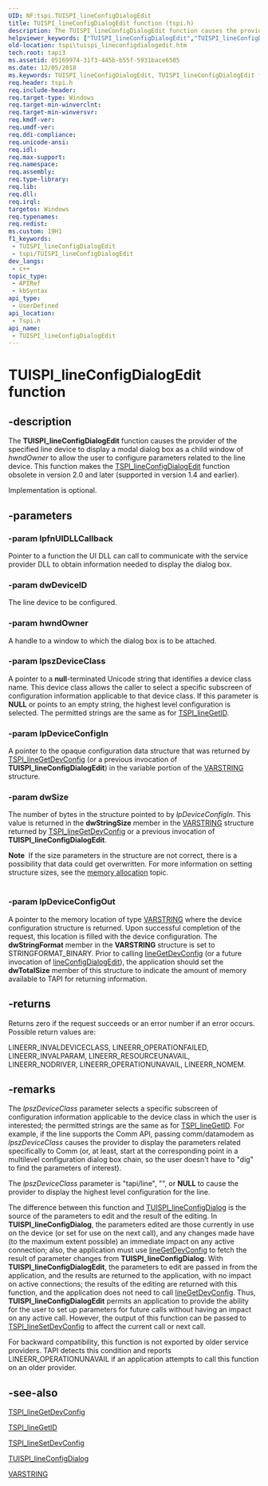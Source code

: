 ```yaml
---
UID: NF:tspi.TUISPI_lineConfigDialogEdit
title: TUISPI_lineConfigDialogEdit function (tspi.h)
description: The TUISPI_lineConfigDialogEdit function causes the provider of the specified line device to display a modal dialog box as a child window of hwndOwner to allow the user to configure parameters related to the line device.
helpviewer_keywords: ["TUISPI_lineConfigDialogEdit","TUISPI_lineConfigDialogEdit function [TAPI 2.2]","_tspi_tuispi_lineconfigdialogedit","tspi.tuispi_lineconfigdialogedit","tspi/TUISPI_lineConfigDialogEdit"]
old-location: tspi\tuispi_lineconfigdialogedit.htm
tech.root: tapi3
ms.assetid: 05169974-31f3-445b-b55f-5931bace6505
ms.date: 12/05/2018
ms.keywords: TUISPI_lineConfigDialogEdit, TUISPI_lineConfigDialogEdit function [TAPI 2.2], _tspi_tuispi_lineconfigdialogedit, tspi.tuispi_lineconfigdialogedit, tspi/TUISPI_lineConfigDialogEdit
req.header: tspi.h
req.include-header: 
req.target-type: Windows
req.target-min-winverclnt: 
req.target-min-winversvr: 
req.kmdf-ver: 
req.umdf-ver: 
req.ddi-compliance: 
req.unicode-ansi: 
req.idl: 
req.max-support: 
req.namespace: 
req.assembly: 
req.type-library: 
req.lib: 
req.dll: 
req.irql: 
targetos: Windows
req.typenames: 
req.redist: 
ms.custom: 19H1
f1_keywords:
 - TUISPI_lineConfigDialogEdit
 - tspi/TUISPI_lineConfigDialogEdit
dev_langs:
 - c++
topic_type:
 - APIRef
 - kbSyntax
api_type:
 - UserDefined
api_location:
 - Tspi.h
api_name:
 - TUISPI_lineConfigDialogEdit
---
```


# TUISPI_lineConfigDialogEdit function


## -description

The 
<b>TUISPI_lineConfigDialogEdit</b> function causes the provider of the specified line device to display a modal dialog box as a child window of <i>hwndOwner</i> to allow the user to configure parameters related to the line device. This function makes the 
<a href="https://docs.microsoft.com/windows/desktop/api/tspi/nf-tspi-tspi_lineconfigdialogedit">TSPI_lineConfigDialogEdit</a> function obsolete in version 2.0 and later (supported in version 1.4 and earlier).

Implementation is optional.

## -parameters

### -param lpfnUIDLLCallback

Pointer to a function the UI DLL can call to communicate with the service provider DLL to obtain information needed to display the dialog box.

### -param dwDeviceID

The line device to be configured.

### -param hwndOwner

A handle to a window to which the dialog box is to be attached.

### -param lpszDeviceClass

A pointer to a <b>null</b>-terminated Unicode string that identifies a device class name. This device class allows the caller to select a specific subscreen of configuration information applicable to that device class. If this parameter is <b>NULL</b> or points to an empty string, the highest level configuration is selected. The permitted strings are the same as for 
<a href="https://docs.microsoft.com/windows/desktop/api/tspi/nf-tspi-tspi_linegetid">TSPI_lineGetID</a>.

### -param lpDeviceConfigIn

A pointer to the opaque configuration data structure that was returned by 
<a href="https://docs.microsoft.com/windows/desktop/api/tspi/nf-tspi-tspi_linegetdevconfig">TSPI_lineGetDevConfig</a> (or a previous invocation of 
<b>TUISPI_lineConfigDialogEdit</b>) in the variable portion of the 
<a href="https://docs.microsoft.com/windows/desktop/api/tapi/ns-tapi-varstring">VARSTRING</a> structure.

### -param dwSize

The number of bytes in the structure pointed to by <i>lpDeviceConfigIn</i>. This value is returned in the <b>dwStringSize</b> member in the 
<a href="https://docs.microsoft.com/windows/desktop/api/tapi/ns-tapi-varstring">VARSTRING</a> structure returned by 
<a href="https://docs.microsoft.com/windows/desktop/api/tspi/nf-tspi-tspi_linegetdevconfig">TSPI_lineGetDevConfig</a> or a previous invocation of 
<b>TUISPI_lineConfigDialogEdit</b>. 




<div class="alert"><b>Note</b>  If the size parameters in the structure are not correct, there is a possibility that data could get overwritten. For more information on setting structure sizes, see the 
<a href="https://docs.microsoft.com/windows/desktop/Tapi/memory-allocation">memory allocation</a> topic. </div>
<div> </div>

### -param lpDeviceConfigOut

A pointer to the memory location of type 
<a href="https://docs.microsoft.com/windows/desktop/api/tapi/ns-tapi-varstring">VARSTRING</a> where the device configuration structure is returned. Upon successful completion of the request, this location is filled with the device configuration. The <b>dwStringFormat</b> member in the 
<b>VARSTRING</b> structure is set to STRINGFORMAT_BINARY. Prior to calling 
<a href="https://docs.microsoft.com/windows/desktop/api/tapi/nf-tapi-linegetdevconfig">lineGetDevConfig</a> (or a future invocation of 
<a href="https://docs.microsoft.com/windows/desktop/api/tapi/nf-tapi-lineconfigdialogedit">lineConfigDialogEdit</a>), the application should set the <b>dwTotalSize</b> member of this structure to indicate the amount of memory available to TAPI for returning information.

## -returns

Returns zero if the request succeeds or an error number if an error occurs. Possible return values are:

LINEERR_INVALDEVICECLASS, LINEERR_OPERATIONFAILED, LINEERR_INVALPARAM, LINEERR_RESOURCEUNAVAIL, LINEERR_NODRIVER, LINEERR_OPERATIONUNAVAIL, LINEERR_NOMEM.

## -remarks

The <i>lpszDeviceClass</i> parameter selects a specific subscreen of configuration information applicable to the device class in which the user is interested; the permitted strings are the same as for 
<a href="https://docs.microsoft.com/windows/desktop/api/tspi/nf-tspi-tspi_linegetid">TSPI_lineGetID</a>. For example, if the line supports the Comm API, passing comm/datamodem as <i>lpszDeviceClass</i> causes the provider to display the parameters related specifically to Comm (or, at least, start at the corresponding point in a multilevel configuration dialog box chain, so the user doesn't have to "dig" to find the parameters of interest).

The <i>lpszDeviceClass</i> parameter is "tapi/line", "", or <b>NULL</b> to cause the provider to display the highest level configuration for the line.

The difference between this function and 
<a href="https://docs.microsoft.com/windows/desktop/api/tspi/nf-tspi-tuispi_lineconfigdialog">TUISPI_lineConfigDialog</a> is the source of the parameters to edit and the result of the editing. In 
<b>TUISPI_lineConfigDialog</b>, the parameters edited are those currently in use on the device (or set for use on the next call), and any changes made have (to the maximum extent possible) an immediate impact on any active connection; also, the application must use 
<a href="https://docs.microsoft.com/windows/desktop/api/tapi/nf-tapi-linegetdevconfig">lineGetDevConfig</a> to fetch the result of parameter changes from 
<b>TUISPI_lineConfigDialog</b>. With 
<b>TUISPI_lineConfigDialogEdit</b>, the parameters to edit are passed in from the application, and the results are returned to the application, with no impact on active connections; the results of the editing are returned with this function, and the application does not need to call 
<a href="https://docs.microsoft.com/windows/desktop/api/tapi/nf-tapi-linegetdevconfig">lineGetDevConfig</a>. Thus, 
<b>TUISPI_lineConfigDialogEdit</b> permits an application to provide the ability for the user to set up parameters for future calls without having an impact on any active call. However, the output of this function can be passed to 
<a href="https://docs.microsoft.com/windows/desktop/api/tspi/nf-tspi-tspi_linesetdevconfig">TSPI_lineSetDevConfig</a> to affect the current call or next call.

For backward compatibility, this function is not exported by older service providers. TAPI detects this condition and reports LINEERR_OPERATIONUNAVAIL if an application attempts to call this function on an older provider.

## -see-also

<a href="https://docs.microsoft.com/windows/desktop/api/tspi/nf-tspi-tspi_linegetdevconfig">TSPI_lineGetDevConfig</a>



<a href="https://docs.microsoft.com/windows/desktop/api/tspi/nf-tspi-tspi_linegetid">TSPI_lineGetID</a>



<a href="https://docs.microsoft.com/windows/desktop/api/tspi/nf-tspi-tspi_linesetdevconfig">TSPI_lineSetDevConfig</a>



<a href="https://docs.microsoft.com/windows/desktop/api/tspi/nf-tspi-tuispi_lineconfigdialog">TUISPI_lineConfigDialog</a>



<a href="https://docs.microsoft.com/windows/desktop/api/tapi/ns-tapi-varstring">VARSTRING</a>

